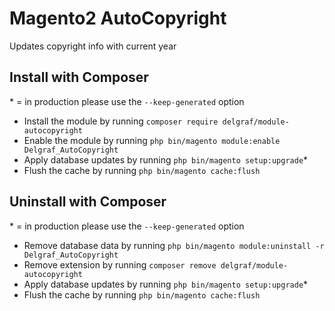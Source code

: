 # Magento2 AutoCopyright
Updates copyright info with current year

## Install with Composer
\* = in production please use the `--keep-generated` option

 - Install the module by running `composer require delgraf/module-autocopyright`
 - Enable the module by running `php bin/magento module:enable Delgraf_AutoCopyright`
 - Apply database updates by running `php bin/magento setup:upgrade`\*
 - Flush the cache by running `php bin/magento cache:flush`

## Uninstall with Composer
\* = in production please use the `--keep-generated` option

 - Remove database data by running `php bin/magento module:uninstall -r Delgraf_AutoCopyright`
 - Remove extension by running `composer remove delgraf/module-autocopyright`
 - Apply database updates by running `php bin/magento setup:upgrade`\*
 - Flush the cache by running `php bin/magento cache:flush`

